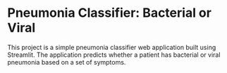 # Pneumonia Classifier: Bacterial or Viral #
This project is a simple pneumonia classifier web application built using Streamlit. The application predicts whether a patient has bacterial or viral pneumonia based on a set of symptoms.

